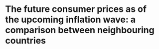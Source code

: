 # The future consumer prices as of the upcoming inflation wave: a comparison between neighbouring countries
